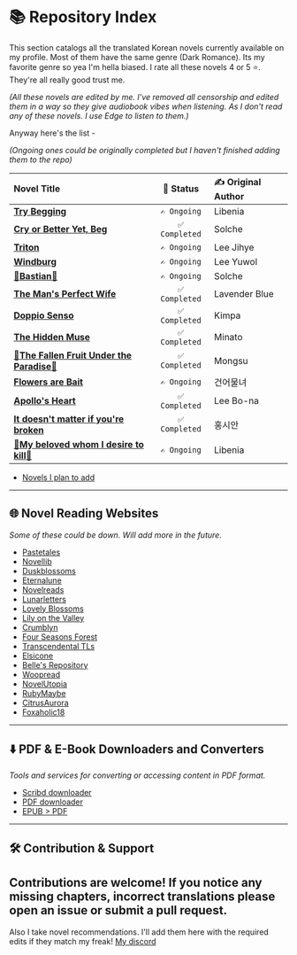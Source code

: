# 📚 Repository Index

This section catalogs all the translated Korean novels currently available on my profile. Most of them have the same genre (Dark Romance). Its my favorite genre so yea I'm hella biased. I rate all these novels 4 or 5 ⭐. They're all really good trust me.

*(All these novels are edited by me. I've removed all censorship and edited them in a way so they give audiobook vibes when listening. As I don't read any of these novels. I use Edge to listen to them.)*

Anyway here's the list -

*(Ongoing ones could be originally completed but I haven't finished adding them to the repo)*

| Novel Title | 📝 Status | ✍️ Original Author |
|:---|:---:|:---|
| [**Try Begging**](https://github.com/rollins1338/TryBeggingWN) | `✍️ Ongoing` | Libenia |
| [**Cry or Better Yet, Beg**](https://github.com/rollins1338/CoBYB) | `✅ Completed` | Solche |
| [**Triton**](https://github.com/rollins1338/LNTriton) | `✍️ Ongoing` | Lee Jihye |
| [**Windburg**](https://github.com/rollins1338/WNWindburg) | `✍️ Ongoing` | Lee Yuwol |
| [🌟**Bastian**🌟](https://github.com/rollins1338/LNBastian) | `✍️ Ongoing` | Solche |
| [**The Man's Perfect Wife**](https://github.com/rollins1338/TMPWlol) | `✅ Completed` | Lavender Blue |
| [**Doppio Senso**](https://github.com/rollins1338/DoppioSenso) | `✅ Completed` | Kimpa |
| [**The Hidden Muse**](https://github.com/rollins1338/OdalisqueHiddenMuse) | `✅ Completed` | Minato |
| [🌟**The Fallen Fruit Under the Paradise**🌟](https://github.com/rollins1338/The-Fallen-Fruit-under-the-paradise) | `✅ Completed` | Mongsu |
| [**Flowers are Bait**](https://github.com/rollins1338/FlowersAreBait) | `✍️ Ongoing` | 건어물녀 |
| [**Apollo's Heart**](https://github.com/rollins1338/ApollosHeart) | `✅ Completed` | Lee Bo-na |
| [**It doesn't matter if you're broken**](https://github.com/rollins1338/ItDoesntMatterIfYoureBroken) | `✅ Completed` | 홍시안 |
| [🌟**My beloved whom I desire to kill**🌟](https://github.com/rollins1338/MyBelovedWhom-I-DesireToKill) | `✍️ Ongoing` | Libenia |


- [Novels I plan to add](https://github.com/rollins1338/Novel-Lists-Utills/tree/man-cave)
---

## 🌐 Novel Reading Websites

*Some of these could be down. Will add more in the future.*

- [Pastetales](https://pasteltales.com)
- [Novellib](https://novelib.com/)
- [Duskblossoms](https://duskblossoms.com)
- [Eternalune](https://eternalune.com)
- [Novelreads](https://www.novelreads.club)
- [Lunarletters](https://lunarletters.com)
- [Lovely Blossoms](https://lovelyblossoms.com/all-novels/)
- [Lily on the Valley](https://lilyonthevalley.com)
- [Crumblyn](https://crumblyn.com/)
- [Four Seasons Forest](https://fourseasonsforest.wordpress.com/)
- [Transcendental TLs](https://transcendentaltls.com/)
- [Elsicone](https://server.elscione.com/)
- [Belle's Repository](https://bellerepository.com/)
- [Woopread](https://woopread.com/)
- [NovelUtopia](https://novelutopia.site/)
- [RubyMaybe](https://rubymaybetranslations.com/)
- [CitrusAurora](https://citrusaurora.com/)
- [Foxaholic18](https://18.foxaholic.com/novel/)


---

## ⬇️ PDF & E-Book Downloaders and Converters

*Tools and services for converting or accessing content in PDF format.*

- [Scribd downloader](https://scribd.vdownloaders.com/)
- [PDF downloader](https://pdfdownloader.net)
- [EPUB > PDF](https://www.onlineconverter.com/epub-to-pdf)
---

## 🛠️ Contribution & Support

Contributions are welcome! If you notice any missing chapters, incorrect translations please open an issue or submit a pull request.
---
Also I take novel recommendations. I'll add them here with the required edits if they match my freak! 
[My discord](https://discord.com/users/694473068038455306)
